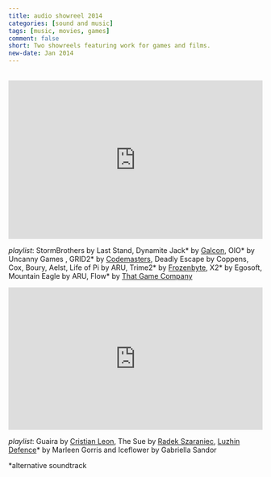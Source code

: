 ```yaml
---
title: audio showreel 2014
categories: [sound and music]
tags: [music, movies, games]
comment: false
short: Two showreels featuring work for games and films.
new-date: Jan 2014
---
```

<br>
<div style="padding:62.5% 0 0 0;position:relative;"><iframe src="https://player.vimeo.com/video/76212330?title=0&byline=0&portrait=0" style="position:absolute;top:0;left:0;width:100%;height:100%;" frameborder="0" webkitallowfullscreen mozallowfullscreen allowfullscreen></iframe></div><script src="https://player.vimeo.com/api/player.js"></script>

_playlist_: StormBrothers by Last Stand, Dynamite Jack* by [Galcon](http://www.galcon.com/dynamitejack/),  OIO* by Uncanny Games , GRID2* by [Codemasters](http://www.gridgame.com/uk/home), Deadly Escape by Coppens, Cox, Boury, Aelst, Life of Pi by ARU, Trime2* by [Frozenbyte](http://trine2.com/site/), X2* by Egosoft,  Mountain Eagle by ARU, Flow* by [That Game Company](http://thatgamecompany.com/#games/flow/)  

<div style="left: 0; width: 100%; height: 0; position: relative; padding-bottom: 56.2493%;"><iframe src="https://www.youtube.com/embed/ELanJl3uJvw?rel=0&amp;showinfo=0" style="border: 0; top: 0; left: 0; width: 100%; height: 100%; position: absolute;" allowfullscreen scrolling="no"></iframe></div>

_playlist_: Guaira by [Cristian Leon](https://www.linkedin.com/in/leoncristian/), The Sue by [Radek Szaraniec](https://www.linkedin.com/in/radekszaraniec/), [Luzhin Defence](https://www.imdb.com/title/tt0211492/)* by Marleen Gorris and Iceflower by Gabriella Sandor

*alternative soundtrack

